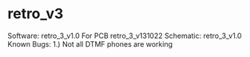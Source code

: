 # retro_v3
Software: retro_3_v1.0
For PCB retro_3_v131022 Schematic: retro_3_v1.0
Known Bugs: 
1.) Not all DTMF phones are working
